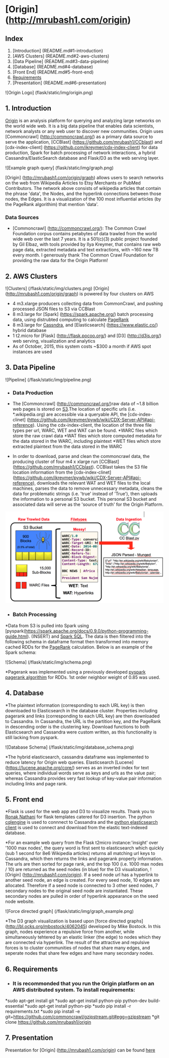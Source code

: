 # [Origin] (http://mrubash1.com/origin)

## Index
1. [Introduction] (README.md#1-introduction)
2. [AWS Clusters] (README.md#2-aws-clusters)
3. [Data Pipeline] (README.md#3-data-pipeline)
4. [Database] (README.md#4-database)
5. [Front End] (README.md#5-front-end)
6. [Requirements](README.md#5-requirements)
7. [Presentation] (README.md#6-presentation)


![Origin Logo] (flask/static/img/origin.png)

## 1. Introduction
[Origin](http://mrubash1.com/origin) is an analysis platform for querying and analyzing large networks on the world wide web. It is a big data pipeline that enables data scientists, network analysts or any web user to discover new communities. Origin uses [Commoncrawl] (http://commoncrawl.org/) as a primary data source to serve the application, [CCBlast] (https://github.com/mrubash1/CCblast) and [cdx-index-client] (https://github.com/ikreymer/cdx-index-client) for data production, Spark for batch processing of network interactions, a hybrid Cassandra/ElasticSearch database and Flask/D3 as the web serving layer.

![Example graph query] (flask/static/img/graph.png)

[Origin] (http://mrubash1.com/origin/graph) allows users to search networks on the web from Wikipedia Articles to Etsy Merchants or PubMed Contributors. The network above consists of wikipedia articles that contain the phrase 'data', the Nodes, and the hyperlink connections between those nodes, the Edges. It is a visualization of the 100 most influential articles (by the PageRank algorithim) that mention 'data'.

### Data Sources
* [Commoncrawl] (http://commoncrawl.org/): 
The Common Crawl Foundation corpus contains petabytes of data trawled from the world wide web over the last 7 years. It is a 501(c)(3) public project founded by Gil Elbaz, with tools provided by Ilya Kreymer, that contains raw web page data, extracted metadata and text extractions, with ~160 new TB every month. I generously thank The Common Crawl Foundation for providing the raw data for the Origin Platform!

## 2. AWS Clusters 
![Clusters] (/flask/static/img/clusters.png)
[Origin] (http://mrubash1.com/origin/graph) is powered by four clusters on AWS
* 4 m3.xlarge producers collecting data from CommonCrawl, and pushing processed JSON files to S3 via CCBlast
* 8 m3.large for [Spark] (https://spark.apache.org/) batch processing data, using distrubted computing to calculate [PageRank](https://en.wikipedia.org/wiki/PageRank) 
* 8 m3.large for [Cassndra](http://cassandra.apache.org/), and [Elasticsearch] (https://www.elastic.co/) hybrid database
* 1 t2.micro for [Flask] (http://flask.pocoo.org/) and [D3] (http://d3js.org/) web serving, visualization and analytics
* As of October, 2015, this system costs ~$300 a month if AWS spot instances are used


## 3. Data Pipeline

![Pipeline] (/flask/static/img/pipeline.png)

 * ### Data Production
  * The [Commoncrawl] (http://commoncrawl.org/)raw data of ~1.8 billion web pages is stored on [S3](https://aws.amazon.com/s3/).The location of specific urls (i.e. *.wikipedia.org) are accessible via a queryable API, the [cdx-index-clinet] (https://github.com/ikreymer/pywb/wiki/CDX-Server-API#api-reference). Using the cdx-index-client, the location of the three file types per url, WARC, WET and WAT can be found.
    *WARC files which store the raw crawl data
    *WAT files which store computed metadata for the data stored in the WARC, including plaintext
    *WET files which store extracted plaintext from the data stored in the WARC 

  * In order to download, parse and clean the commoncrawl data, the producing cluster of four m4 x xlarge run [CCBlast] (https://github.com/mrubash1/CCblast). CCBlast takes the S3 file location information from the [cdx-index-clinet] (https://github.com/ikreymer/pywb/wiki/CDX-Server-API#api-reference), downloads the relevant WAT and WET files to the local machines, parses the data to remove unnecessary metadata, cleans the data for problematic strings (i.e. 'true' instead of 'True'), then uploads the information to a personal S3 bucket. This personal S3 bucket and associated data will serve as the 'source of truth' for the Origin Platform.

  ![WARC file type](/flask/static/img/warc.png) 

 * ### Batch Processing
  *Data from S3 is pulled into Spark using [pyspark(https://spark.apache.org/docs/0.9.0/python-programming-guide.html). (INSERT) and [Spark SQL](https://spark.apache.org/docs/1.3.1/api/python/pyspark.sql.html). The data is then filtered into the following schema in dataframe format then transformed into memory cached RDDs for the [PageRank](https://en.wikipedia.org/wiki/PageRank) calculation. Below is an example of the Spark schema:
  
  ![Schema] (/flask/static/img/schema.png)

  *Pagerank was implemented using a previously developed [pyspark pagerank algorithim](https://github.com/apache/spark/blob/master/examples/src/main/python/pagerank.py) for RDDs. 1st order neighbor weight of 0.85 was used.   

## 4. Database
  *The plaintext information (corresponding to each URL key) is then downloaded to Elasticsearch in the database cluster. Properties including pagerank and links (corresponding to each URL key) are then downloaded to Cassandra. In Cassandra, the URL is the partition key, and the PageRank in descending order is the clustering key. Download functions to both Elasticsearch and Cassandra were custom written, as this functionality is still lacking from pyspark. 
  
  ![Database Schema] (/flask/static/img/database_schema.png)
  
  *The hybrid elasticsearch, cassandra dataframe was implemented to reduce latency for Origin web queries. Elasticsearch [Lucene] (https://lucene.apache.org/core/) serves as an inverted index for text queries, where individual words serve as keys and urls as the value pair; whereas Cassandra provides very fast lookup of key-value pair information including links and page rank.

## 5. Front end
  *Flask is used for the web app and D3 to visualize results. Thank you to [Ronak Nathani](https://github.com/ronaknnathani) for flask templates catered for D3 insertion.  The python [cqlengine](https://github.com/cqlengine/cqlengine) is used to connnect to Cassandra and the [python elasticsearch client](https://elasticsearch-py.readthedocs.org/en/master/) is used to connect and download from the elastic text-indexed database.

  *For an example web query from the Flask t2micro instance:'insight' over '1000 max nodes', the query word is first sent to elasticsearch which quickly (sub 1 second for 8e6 Wikipedia articles) returns all matching url keys to Cassandra, which then returns the links and pagerank property information. The urls are then sorted for page rank, and the top 100 (i.e. 1000 max nodes / 10) are returned as the seed nodes (in blue) for the D3 visualization, ![Origin] (http://mrubash1.com/origin). If a seed node url has a hyperlink to another seed node, an edge is created. For every seed node, 10 edges are allocated. Therefore if a seed node is connected to 3 other seed nodes, 7 secondary nodes to the original seed node are instantiated. These secondary nodes are pulled in order of hyperlink appearance on the seed node website. 

  ![Force directed graph] (/flask/static/img/graph_example.png)

  *The D3 graph visualization is based upon [force directed graphs] (http://bl.ocks.org/mbostock/4062045) developed by Mike Bostock. In this graph, nodes experience a repulsive force from another, while simultaneously tehtered by an elastic linker (the edge) to nodes which they are connected via hyperlink. The result of the attractive and repulsive forces is to cluster communities of nodes that share many edges, and seperate nodes that share few edges and have many secondary nodes.

## 6. Requirements
  * ### It is recommonded that you run the Origin platform on an AWS distributed system. To install requirements: 
   *sudo apt-get install git
   *sudo apt-get install python-pip python-dev build-essential
   *sudo apt-get install python-pip
   *sudo pip install -r requirements.txt
   *sudo pip install -e git+https://github.com/commoncrawl/gzipstream.git#egg=gzipstream
   *git clone https://github.com/mrubash1/origin

## 7. Presentation
Presentation for [Origin] (http://mrubash1.com/origin) can be found [here](http://mrubash1.com/origin/slides)


